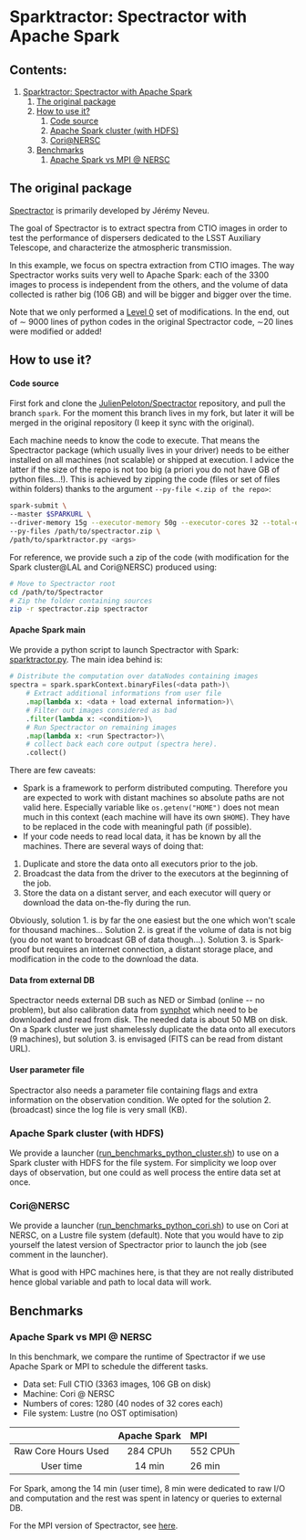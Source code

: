 # Sparktractor: Spectractor with Apache Spark <a name="Sparktractor--Spectractor-with-Apache-Spark"></a>

<!-- toc -->

## Contents:

1. [Sparktractor: Spectractor with Apache Spark](#Sparktractor--Spectractor-with-Apache-Spark)
   1. [The original package](#The-original-package)
   1. [How to use it?](#How-to-use-it?)
      1. [Code source](#Code-source)
      1. [Apache Spark cluster (with HDFS)](#Apache-Spark-cluster--with-HDFS-)
      1. [Cori@NERSC](#Cori@NERSC)
   1. [Benchmarks](#Benchmarks)
      1. [Apache Spark vs MPI @ NERSC](#Apache-Spark-vs-MPI-@-NERSC)

<!-- endtoc -->

## The original package <a name="The-original-package"></a>

[Spectractor](https://github.com/LSSTDESC/Spectractor) is primarily developed by Jérémy Neveu.

The goal of Spectractor is to extract spectra from CTIO images in order to test the performance of dispersers dedicated to the LSST Auxiliary Telescope, and characterize the atmospheric transmission.

In this example, we focus on spectra extraction from CTIO images. The way Spectractor works suits very well to Apache Spark: each of the 3300 images to process is independent from the others, and the volume of data collected is rather big (106 GB) and will be bigger and bigger over the time.

Note that we only performed a [Level 0](https://github.com/astrolabsoftware/spark-lsst) set of modifications. In the end, out of ∼ 9000 lines of python codes in the original Spectractor code, ∼20 lines were modified or added!

## How to use it? <a name="How-to-use-it?"></a>

#### Code source

First fork and clone the [JulienPeloton/Spectractor](https://github.com/JulienPeloton/Spectractor) repository, and pull the branch `spark`. For the moment this branch lives in my fork, but later it will be merged in the original repository (I keep it sync with the original).

Each machine needs to know the code to execute. That means the Spectractor package (which usually lives in your driver) needs to be either installed on all machines (not scalable) or shipped at execution. I advice the latter if the size of the repo is not too big (a priori you do not have GB of python files...!). This is achieved by zipping the code (files or set of files within folders) thanks to the argument `--py-file <.zip of the repo>`:

```bash
spark-submit \
--master $SPARKURL \
--driver-memory 15g --executor-memory 50g --executor-cores 32 --total-executor-cores 1280 \
--py-files /path/to/spectractor.zip \
/path/to/sparktractor.py <args>
```

For reference, we provide such a zip of the code (with modification for the Spark cluster@LAL and Cori@NERSC) produced using:

```bash
# Move to Spectractor root 
cd /path/to/Spectractor
# Zip the folder containing sources
zip -r spectractor.zip spectractor
```

#### Apache Spark main

We provide a python script to launch Spectractor with Spark: [sparktractor.py](https://github.com/astrolabsoftware/spark-lsst/blob/master/Spectractor/sparktractor.py). The main idea behind is:

```python
# Distribute the computation over dataNodes containing images
spectra = spark.sparkContext.binaryFiles(<data path>)\
	# Extract additional informations from user file 
	.map(lambda x: <data + load external information>)\
	# Filter out images considered as bad 
	.filter(lambda x: <condition>)\
	# Run Spectractor on remaining images 
	.map(lambda x: <run Spectractor>)\
	# collect back each core output (spectra here).
	.collect()
```

There are few caveats:

- Spark is a framework to perform distributed computing. Therefore you are expected to work with distant machines so absolute paths are not valid here. Especially variable like `os.getenv("HOME")` does not mean much in this context (each machine will have its own `$HOME`). They have to be replaced in the code with meaningful path (if possible).
- If your code needs to read local data, it has be known by all the machines. There are several ways of doing that:
 1. Duplicate and store the data onto all executors prior to the job.
 2. Broadcast the data from the driver to the executors at the beginning of the job.
 3. Store the data on a distant server, and each executor will query or download the data on-the-fly during the run.

Obviously, solution 1. is by far the one easiest but the one which won't scale for thousand machines... Solution 2. is great if the volume of data is not big (you do not want to broadcast GB of data though...). Solution 3. is Spark-proof but requires an internet connection, a distant storage place, and modification in the code to the download the data.

#### Data from external DB

Spectractor needs external DB such as NED or Simbad (online -- no problem), but also calibration data from [synphot](http://astroconda.readthedocs.io/en/latest/) which need to be downloaded and read from disk. The needed data is about 50 MB on disk. On a Spark cluster we just shamelessly duplicate the data onto all executors (9 machines), but solution 3. is envisaged (FITS can be read from distant URL).

#### User parameter file

Spectractor also needs a parameter file containing flags and extra information on the observation condition. We opted for the solution 2. (broadcast) since the log file is very small (KB).

### Apache Spark cluster (with HDFS) <a name="Apache-Spark-cluster--with-HDFS-"></a>

We provide a launcher ([run_benchmarks_python_cluster.sh](https://github.com/astrolabsoftware/spark-lsst/blob/master/Spectractor/run_benchmarks_python_cluster.sh)) to use on a Spark cluster with HDFS for the file system. For simplicity we loop over days of observation, but one could as well process the entire data set at once.

### Cori@NERSC <a name="Cori@NERSC"></a>

We provide a launcher ([run_benchmarks_python_cori.sh](https://github.com/astrolabsoftware/spark-lsst/blob/master/Spectractor/run_benchmarks_python_cori.sh)) to use on Cori at NERSC, on a Lustre file system (default). Note that you would have to zip yourself the latest version of Spectractor prior to launch the job (see comment in the launcher).

What is good with HPC machines here, is that they are not really distributed hence global variable and path to local data will work.

## Benchmarks <a name="Benchmarks"></a>

### Apache Spark vs MPI @ NERSC <a name="Apache-Spark-vs-MPI-@-NERSC"></a>

In this benchmark, we compare the runtime of Spectractor if we use Apache Spark or MPI to schedule the different tasks.

- Data set: Full CTIO (3363 images, 106 GB on disk)
- Machine: Cori @ NERSC
- Numbers of cores: 1280 (40 nodes of 32 cores each)
- File system: Lustre (no OST optimisation)

|                     |   Apache Spark  |      MPI      |
|:-------------------:|:---------------:|:--------------|
| Raw Core Hours Used | 284 CPUh        | 552 CPUh      |
| User time           | 14 min          | 26 min        |

For Spark, among the 14 min (user time), 8 min were dedicated to raw I/O and computation and the rest was spent in latency or queries to external DB.

For the MPI version of Spectractor, see [here](https://github.com/astrolabsoftware/spark-lsst/tree/master/Spectractor/mpi).
